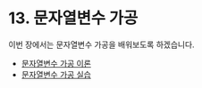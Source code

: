 # 13. 문자열변수 가공

이번 장에서는 문자열변수 가공을 배워보도록 하겠습니다. 

- [문자열변수 가공 이론](13-text-features.md)
- [문자열변수 가공 실습](13-lr-tfidf)
